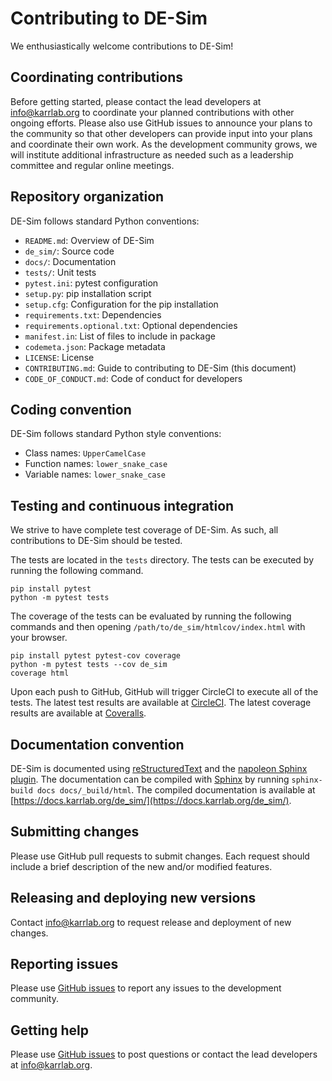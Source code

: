 # Contributing to DE-Sim

We enthusiastically welcome contributions to DE-Sim!

## Coordinating contributions

Before getting started, please contact the lead developers at [info@karrlab.org](mailto:info@karrlab.org) to coordinate your planned contributions with other ongoing efforts. Please also use GitHub issues to announce your plans to the community so that other developers can provide input into your plans and coordinate their own work. As the development community grows, we will institute additional infrastructure as needed such as a leadership committee and regular online meetings.

## Repository organization

DE-Sim follows standard Python conventions:

* `README.md`: Overview of DE-Sim
* `de_sim/`: Source code
* `docs/`: Documentation
* `tests/`: Unit tests
* `pytest.ini`: pytest configuration
* `setup.py`: pip installation script
* `setup.cfg`: Configuration for the pip installation
* `requirements.txt`: Dependencies
* `requirements.optional.txt`: Optional dependencies
* `manifest.in`: List of files to include in package
* `codemeta.json`: Package metadata
* `LICENSE`: License
* `CONTRIBUTING.md`: Guide to contributing to DE-Sim (this document)
* `CODE_OF_CONDUCT.md`: Code of conduct for developers

## Coding convention

DE-Sim follows standard Python style conventions:

* Class names: `UpperCamelCase`
* Function names: `lower_snake_case`
* Variable names: `lower_snake_case`

## Testing and continuous integration

We strive to have complete test coverage of DE-Sim. As such, all contributions to DE-Sim should be tested. 

The tests are located in the `tests`  directory. The tests can be executed by running the following command.
```
pip install pytest
python -m pytest tests
```

The coverage of the tests can be evaluated by running the following commands and then opening `/path/to/de_sim/htmlcov/index.html` with your browser.
```
pip install pytest pytest-cov coverage
python -m pytest tests --cov de_sim
coverage html
```

Upon each push to GitHub, GitHub will trigger CircleCI to execute all of the tests. The latest test results are available at [CircleCI](https://circleci.com/gh/KarrLab/de_sim). The latest coverage results are available at [Coveralls](https://coveralls.io/github/KarrLab/de_sim).

## Documentation convention

DE-Sim is documented using [reStructuredText](https://www.sphinx-doc.org/en/master/usage/restructuredtext/index.html) and the [napoleon Sphinx plugin](https://www.sphinx-doc.org/en/master/usage/extensions/napoleon.html). The documentation can be compiled with [Sphinx](https://www.sphinx-doc.org/) by running `sphinx-build docs docs/_build/html`. The compiled documentation is available at [https://docs.karrlab.org/de_sim/](https://docs.karrlab.org/de_sim/).

## Submitting changes

Please use GitHub pull requests to submit changes. Each request should include a brief description of the new and/or modified features.

## Releasing and deploying new versions

Contact [info@karrlab.org](mailto:info@karrlab.org) to request release and deployment of new changes. 

## Reporting issues

Please use [GitHub issues]() to report any issues to the development community.

## Getting help

Please use [GitHub issues]() to post questions or contact the lead developers at [info@karrlab.org](mailto:info@karrlab.org).
